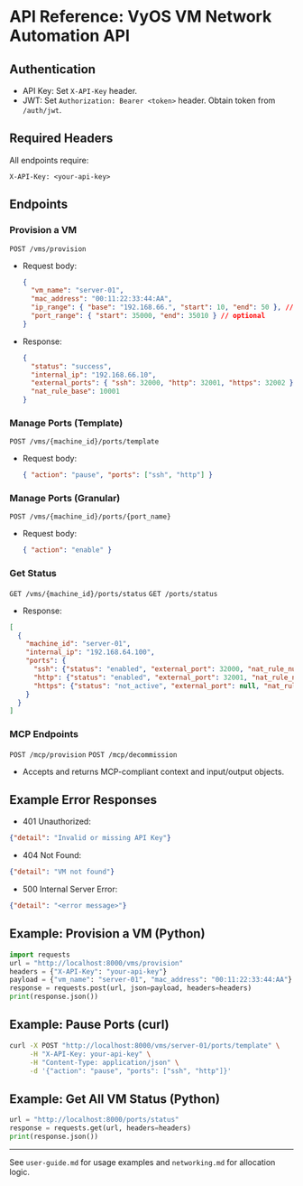 # API Reference: VyOS VM Network Automation API

## Authentication
- API Key: Set `X-API-Key` header.
- JWT: Set `Authorization: Bearer <token>` header. Obtain token from `/auth/jwt`.

## Required Headers
All endpoints require:
```
X-API-Key: <your-api-key>
```

## Endpoints

### Provision a VM
`POST /vms/provision`
- Request body:
  ```json
  {
    "vm_name": "server-01",
    "mac_address": "00:11:22:33:44:AA",
    "ip_range": { "base": "192.168.66.", "start": 10, "end": 50 }, // optional
    "port_range": { "start": 35000, "end": 35010 } // optional
  }
  ```
- Response:
  ```json
  {
    "status": "success",
    "internal_ip": "192.168.66.10",
    "external_ports": { "ssh": 32000, "http": 32001, "https": 32002 },
    "nat_rule_base": 10001
  }
  ```

### Manage Ports (Template)
`POST /vms/{machine_id}/ports/template`
- Request body:
  ```json
  { "action": "pause", "ports": ["ssh", "http"] }
  ```

### Manage Ports (Granular)
`POST /vms/{machine_id}/ports/{port_name}`
- Request body:
  ```json
  { "action": "enable" }
  ```

### Get Status
`GET /vms/{machine_id}/ports/status`
`GET /ports/status`
- Response:
```json
[
  {
    "machine_id": "server-01",
    "internal_ip": "192.168.64.100",
    "ports": {
      "ssh": {"status": "enabled", "external_port": 32000, "nat_rule_number": 10001},
      "http": {"status": "enabled", "external_port": 32001, "nat_rule_number": 10002},
      "https": {"status": "not_active", "external_port": null, "nat_rule_number": null}
    }
  }
]
```

### MCP Endpoints
`POST /mcp/provision`
`POST /mcp/decommission`
- Accepts and returns MCP-compliant context and input/output objects.

## Example Error Responses
- 401 Unauthorized:
```json
{"detail": "Invalid or missing API Key"}
```
- 404 Not Found:
```json
{"detail": "VM not found"}
```
- 500 Internal Server Error:
```json
{"detail": "<error message>"}
```

## Example: Provision a VM (Python)
```python
import requests
url = "http://localhost:8000/vms/provision"
headers = {"X-API-Key": "your-api-key"}
payload = {"vm_name": "server-01", "mac_address": "00:11:22:33:44:AA"}
response = requests.post(url, json=payload, headers=headers)
print(response.json())
```

## Example: Pause Ports (curl)
```bash
curl -X POST "http://localhost:8000/vms/server-01/ports/template" \
     -H "X-API-Key: your-api-key" \
     -H "Content-Type: application/json" \
     -d '{"action": "pause", "ports": ["ssh", "http"]}'
```

## Example: Get All VM Status (Python)
```python
url = "http://localhost:8000/ports/status"
response = requests.get(url, headers=headers)
print(response.json())
```

---
See `user-guide.md` for usage examples and `networking.md` for allocation logic.

